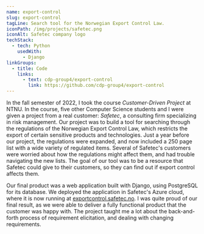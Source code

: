 ```yaml
---
name: export-control
slug: export-control
tagLine: Search tool for the Norwegian Export Control Law.
iconPath: /img/projects/safetec.png
iconAlt: Safetec company logo
techStack:
  - tech: Python
    usedWith:
      - Django
linkGroups:
  - title: Code
    links:
      - text: cdp-group4/export-control
        link: https://github.com/cdp-group4/export-control
---
```


In the fall semester of 2022, I took the course _Customer-Driven Project_ at NTNU. In the course,
five other Computer Science students and I were given a project from a real customer: _Safetec_, a
consulting firm specializing in risk management. Our project was to build a tool for searching
through the regulations of the Norwegian Export Control Law, which restricts the export of certain
sensitive products and technologies. Just a year before our project, the regulations were expanded,
and now included a 250 page list with a wide variety of regulated items. Several of Safetec's
customers were worried about how the regulations might affect them, and had trouble navigating the
new lists. The goal of our tool was to be a resource that Safetec could give to their customers, so
they can find out if export control affects them.

Our final product was a web application built with Django, using PostgreSQL for its database. We
deployed the application in Safetec's Azure cloud, where it is now running at
[exportcontrol.safetec.no](https://exportcontrol.safetec.no/). I was quite proud of our final
result, as we were able to deliver a fully functional product that the customer was happy with. The
project taught me a lot about the back-and-forth process of requirement elicitation, and dealing
with changing requirements.
